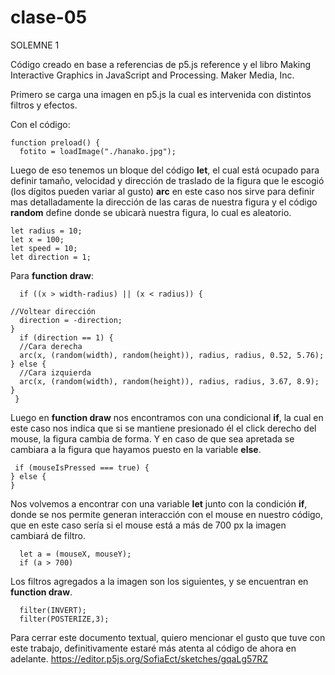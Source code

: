 # clase-05
SOLEMNE 1

Código creado en base a referencias de p5.js reference y el libro Making Interactive Graphics in JavaScript and Processing. Maker Media, Inc.

Primero se carga una imagen en p5.js la cual es intervenida con distintos filtros y efectos.

Con el código:
~~~
function preload() {
  fotito = loadImage("./hanako.jpg");
~~~

Luego de eso tenemos un bloque del código __let__, el cual está ocupado para definir tamaño, velocidad y dirección de traslado de la figura que le escogió (los dígitos pueden variar al gusto) __arc__ en este caso nos sirve para definir mas detalladamente la dirección de las caras de nuestra figura y el código __random__ define donde se ubicarà nuestra figura, lo cual es aleatorio.
~~~
let radius = 10;
let x = 100;
let speed = 10;
let direction = 1;
~~~
Para __function draw__:
~~~
  if ((x > width-radius) || (x < radius)) { 
    
//Voltear dirección
  direction = -direction;
}
  if (direction == 1) {
  //Cara derecha
  arc(x, (random(width), random(height)), radius, radius, 0.52, 5.76); 
} else {
  //Cara izquierda
  arc(x, (random(width), random(height)), radius, radius, 3.67, 8.9); 
}
 }
~~~

Luego en __function draw__ nos encontramos con una condicional __if__, la cual en este caso nos indica que si se mantiene presionado él el click derecho del mouse, la figura cambia de forma. Y en caso de que sea apretada se cambiara a la figura que hayamos puesto en la variable __else__.
~~~
 if (mouseIsPressed === true) {
} else {
}
~~~

Nos volvemos a encontrar con una variable __let__ junto con la condición __if__, donde se nos permite generan interacción con el mouse en nuestro código, que en este caso sería si el mouse está a más de 700 px la imagen cambiará de filtro.
~~~
  let a = (mouseX, mouseY);
  if (a > 700)
~~~

Los filtros agregados a la imagen son los siguientes, y se encuentran en __function draw__.
~~~
  filter(INVERT);
  filter(POSTERIZE,3);
~~~
Para cerrar este documento textual, quiero mencionar el gusto que tuve con este trabajo, definitivamente estaré más atenta al código de ahora en adelante.
https://editor.p5js.org/SofiaEct/sketches/gqaLg57RZ
